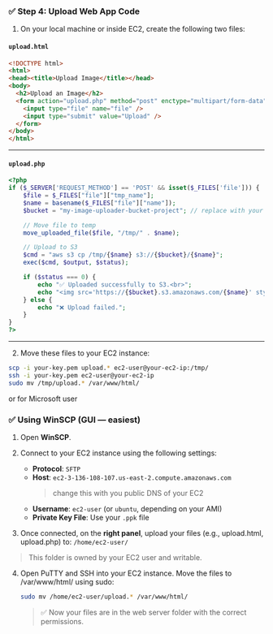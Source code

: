 ### ✅ Step 4: Upload Web App Code

1. On your local machine or inside EC2, create the following two files:

#### `upload.html`
```html
<!DOCTYPE html>
<html>
<head><title>Upload Image</title></head>
<body>
  <h2>Upload an Image</h2>
  <form action="upload.php" method="post" enctype="multipart/form-data">
    <input type="file" name="file" />
    <input type="submit" value="Upload" />
  </form>
</body>
</html>
```
---

#### `upload.php`
```php
<?php
if ($_SERVER['REQUEST_METHOD'] == 'POST' && isset($_FILES['file'])) {
    $file = $_FILES["file"]["tmp_name"];
    $name = basename($_FILES["file"]["name"]);
    $bucket = "my-image-uploader-bucket-project"; // replace with your bucket name

    // Move file to temp
    move_uploaded_file($file, "/tmp/" . $name);

    // Upload to S3
    $cmd = "aws s3 cp /tmp/{$name} s3://{$bucket}/{$name}";
    exec($cmd, $output, $status);

    if ($status === 0) {
        echo "✅ Uploaded successfully to S3.<br>";
        echo "<img src='https://{$bucket}.s3.amazonaws.com/{$name}' style='max-width:400px;' />";
    } else {
        echo "❌ Upload failed.";
    }
}
?>
```

---

2. Move these files to your EC2 instance:
```bash
scp -i your-key.pem upload.* ec2-user@your-ec2-ip:/tmp/
ssh -i your-key.pem ec2-user@your-ec2-ip
sudo mv /tmp/upload.* /var/www/html/
```

or for Microsoft user

### ✅ Using WinSCP (GUI — easiest)

1. Open **WinSCP**.
2. Connect to your EC2 instance using the following settings:
   - **Protocol**: `SFTP`
   - **Host**: `ec2-3-136-108-107.us-east-2.compute.amazonaws.com`
       > change this with you public DNS of your EC2
   - **Username**: `ec2-user` (or `ubuntu`, depending on your AMI)
   - **Private Key File**: Use your `.ppk` file

3. Once connected, on the **right panel**, upload your files (e.g., upload.html, upload.php) to: `/home/ec2-user/`
> This folder is owned by your EC2 user and writable.

4. Open PuTTY and SSH into your EC2 instance.
   Move the files to /var/www/html/ using sudo:
   ```bash
   sudo mv /home/ec2-user/upload.* /var/www/html/
   ```
   > ✅ Now your files are in the web server folder with the correct permissions.
